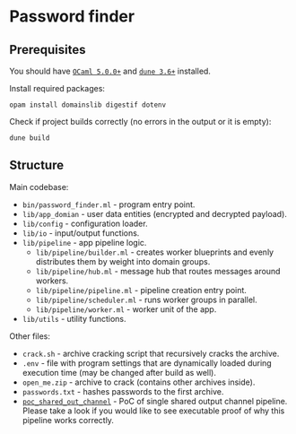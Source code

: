 # Password finder

## Prerequisites

You should have [`OCaml 5.0.0+`](https://github.com/ocaml-multicore/awesome-multicore-ocaml#installation) and [`dune 3.6+`](https://dune.build/install) installed.

Install required packages:
```
opam install domainslib digestif dotenv
```

Check if project builds correctly (no errors in the output or it is empty):
```
dune build
```

## Structure

Main codebase:
- `bin/password_finder.ml` - program entry point.
- `lib/app_domian` - user data entities (encrypted and decrypted payload).
- `lib/config` - configuration loader.
- `lib/io` - input/output functions.
- `lib/pipeline` - app pipeline logic.
  - `lib/pipeline/builder.ml` - creates worker blueprints and evenly distributes them by weight into domain groups.
  - `lib/pipeline/hub.ml` - message hub that routes messages around workers.
  - `lib/pipeline/pipeline.ml` - pipeline creation entry point.
  - `lib/pipeline/scheduler.ml` - runs worker groups in parallel.
  - `lib/pipeline/worker.ml` - worker unit of the app.
- `lib/utils` - utility functions.

Other files:
- `crack.sh` - archive cracking script that recursively cracks the archive.
- `.env` - file with program settings that are dynamically loaded during execution time (may be changed after build as well).
- `open_me.zip` - archive to crack (contains other archives inside).
- `passwords.txt` - hashes passwords to the first archive.
- [`poc_shared_out_channel`](poc_shared_out_channel) - PoC of single shared output channel pipeline. Please take a look if you would like to see executable proof of why this pipeline works correctly.
